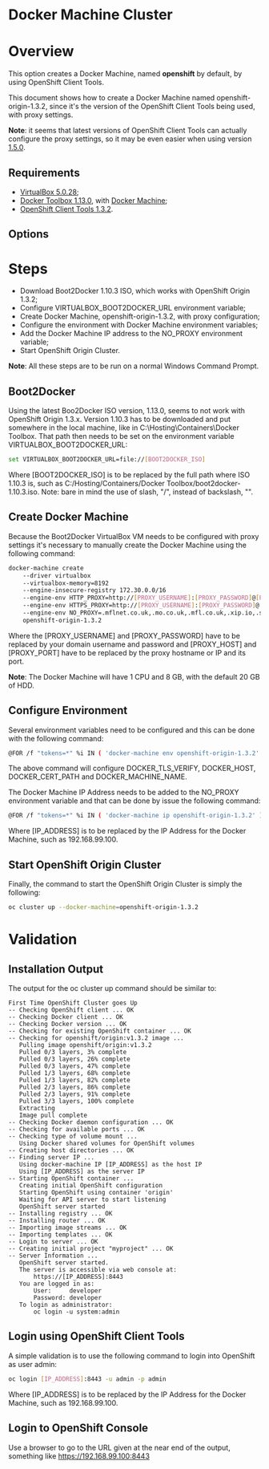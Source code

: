 ﻿Docker Machine Cluster
======================

# Overview

This option creates a Docker Machine, named **openshift** by default, by using OpenShift Client Tools.

This document shows how to create a Docker Machine named openshift-origin-1.3.2, since it's the version of the OpenShift Client Tools being used, with proxy settings.

**Note**: it seems that latest versions of OpenShift Client Tools can actually configure the proxy settings, so it may be even easier when using version [1.5.0](https://github.com/openshift/origin/blob/master/docs/cluster_up_down.md#using-a-proxy).

## Requirements

- [VirtualBox 5.0.28](https://www.virtualbox.org/wiki/Download_Old_Builds_5_0);
- [Docker Toolbox 1.13.0](https://www.docker.com/products/docker-toolbox), with [Docker Machine](https://docs.docker.com/machine/overview/);
- [OpenShift Client Tools 1.3.2](https://github.com/openshift/origin/releases/tag/v1.3.2).

## Options

# Steps

- Download Boot2Docker 1.10.3 ISO, which works with OpenShift Origin 1.3.2;
- Configure VIRTUALBOX_BOOT2DOCKER_URL environment variable;
- Create Docker Machine, openshift-origin-1.3.2, with proxy configuration;
- Configure the environment with Docker Machine environment variables;
- Add the Docker Machine IP address to the NO_PROXY environment variable;
- Start OpenShift Origin Cluster.
 
**Note**: All these steps are to be run on a normal Windows Command Prompt.
 
## Boot2Docker

Using the latest Boo2Docker ISO version, 1.13.0, seems to not work with OpenShift Origin 1.3.x. Version 1.10.3 has to be downloaded and put somewhere in the local machine, like in C:\Hosting\Containers\Docker Toolbox\. That path then needs to be set on the environment variable VIRTUALBOX_BOOT2DOCKER_URL:

```bash
set VIRTUALBOX_BOOT2DOCKER_URL=file://[BOOT2DOCKER_ISO]
```

Where [BOOT2DOCKER_ISO] is to be replaced by the full path where ISO 1.10.3 is, such as C:/Hosting/Containers/Docker Toolbox/boot2docker-1.10.3.iso. Note: bare in mind the use of slash, "/", instead of backslash, "\".
 
## Create Docker Machine

Because the Boot2Docker VirtualBox VM needs to be configured with proxy settings it's necessary to manually create the Docker Machine using the following command:

```bash
docker-machine create                                                                              ^
    --driver virtualbox                                                                            ^
    --virtualbox-memory=8192                                                                       ^
    --engine-insecure-registry 172.30.0.0/16                                                       ^
    --engine-env HTTP_PROXY=http://[PROXY_USERNAME]:[PROXY_PASSWORD]@[PROXY_HOST]:[PROXY_PORT]/    ^
    --engine-env HTTPS_PROXY=http://[PROXY_USERNAME]:[PROXY_PASSWORD]@[PROXY_HOST]:[PROXY_PORT]/   ^
    --engine-env NO_PROXY=.mflnet.co.uk,.mo.co.uk,.mfl.co.uk,.xip.io,.sock,localhost,127.0.0.1,::1 ^
    openshift-origin-1.3.2
```

Where the [PROXY_USERNAME] and [PROXY_PASSWORD] have to be replaced by your domain username and password and [PROXY_HOST] and [PROXY_PORT] have to be replaced by the proxy hostname or IP and its port.
 
**Note**: The Docker Machine will have 1 CPU and 8 GB, with the default 20 GB of HDD.
 
## Configure Environment

Several environment variables need to be configured and this can be done with the following command:

```bash
@FOR /f "tokens=*" %i IN ( 'docker-machine env openshift-origin-1.3.2' ) DO @%i
```

The above command will configure DOCKER_TLS_VERIFY, DOCKER_HOST, DOCKER_CERT_PATH and DOCKER_MACHINE_NAME.
 
The Docker Machine IP Address needs to be added to the NO_PROXY environment variable and that can be done by issue the following command:

```bash
@FOR /f "tokens=*" %i IN ( 'docker-machine ip openshift-origin-1.3.2' ) DO set NO_PROXY=%NO_PROXY%,%i,172.17.0.0/16,172.30.0.0/16
```

Where [IP_ADDRESS] is to be replaced by the IP Address for the Docker Machine, such as 192.168.99.100.
 
## Start OpenShift Origin Cluster

Finally, the command to start the OpenShift Origin Cluster is simply the following:

```bash
oc cluster up --docker-machine=openshift-origin-1.3.2
```
 
# Validation

## Installation Output

The output for the oc cluster up command should be similar to:

```
First Time OpenShift Cluster goes Up
-- Checking OpenShift client ... OK
-- Checking Docker client ... OK
-- Checking Docker version ... OK
-- Checking for existing OpenShift container ... OK
-- Checking for openshift/origin:v1.3.2 image ...
   Pulling image openshift/origin:v1.3.2
   Pulled 0/3 layers, 3% complete
   Pulled 0/3 layers, 26% complete
   Pulled 0/3 layers, 47% complete
   Pulled 1/3 layers, 68% complete
   Pulled 1/3 layers, 82% complete
   Pulled 2/3 layers, 86% complete
   Pulled 2/3 layers, 91% complete
   Pulled 3/3 layers, 100% complete
   Extracting
   Image pull complete
-- Checking Docker daemon configuration ... OK
-- Checking for available ports ... OK
-- Checking type of volume mount ...
   Using Docker shared volumes for OpenShift volumes
-- Creating host directories ... OK
-- Finding server IP ...
   Using docker-machine IP [IP_ADDRESS] as the host IP
   Using [IP_ADDRESS] as the server IP
-- Starting OpenShift container ...
   Creating initial OpenShift configuration
   Starting OpenShift using container 'origin'
   Waiting for API server to start listening
   OpenShift server started
-- Installing registry ... OK
-- Installing router ... OK
-- Importing image streams ... OK
-- Importing templates ... OK
-- Login to server ... OK
-- Creating initial project "myproject" ... OK
-- Server Information ...
   OpenShift server started.
   The server is accessible via web console at:
       https://[IP_ADDRESS]:8443
   You are logged in as:
       User:     developer
       Password: developer
   To login as administrator:
       oc login -u system:admin
```

## Login using OpenShift Client Tools

A simple validation is to use the following command to login into OpenShift as user admin:

```bash
oc login [IP_ADDRESS]:8443 -u admin -p admin
```

Where [IP_ADDRESS] is to be replaced by the IP Address for the Docker Machine, such as 192.168.99.100.

## Login to OpenShift Console

Use a browser to go to the URL given at the near end of the output, something like https://192.168.99.100:8443
